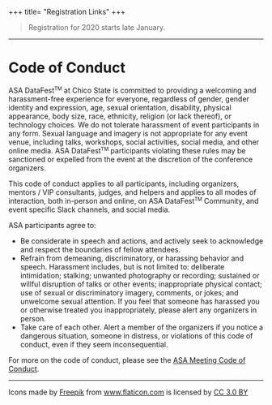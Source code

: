 +++
title= "Registration Links"
+++

> Registration for 2020 starts late January. 

<!---


<br>
## <img src="../img/consultation.png">[Register as a visiting consultant](https://goo.gl/forms/12ZUzyDiKUk1j7C92)

<br>
## <img src="../img/judge.png">[Register as an event judge](https://goo.gl/forms/H9YwkoPIPcDSETDK2)


## <img src="../img/team.png"> [Register as a Team](https://goo.gl/forms/oxP9I49UKF3uOmzo1)

<br>

## <img src="../img/lfg.png">  [Register as an individual - seeking a team](https://goo.gl/forms/IRbkTY0wf5RB3XXn2)
We will be holding team formation social nights prior to the event. 

--->

---

# Code of Conduct

ASA DataFest<small><sup>TM</sup></small> at Chico State is committed to providing a welcoming and harassment-free experience for everyone, regardless of gender, gender identity and expression, age, sexual orientation, disability, physical appearance, body size, race, ethnicity, religion (or lack thereof), or technology choices. We do not tolerate harassment of event participants in any form. Sexual language and imagery is not appropriate for any event venue, including talks, workshops, social activities, social media, and other online media. ASA DataFest<small><sup>TM</sup></small> participants violating these rules may be sanctioned or expelled from the event at the discretion of the conference organizers.

This code of conduct applies to all participants, including organizers, mentors / VIP consultants, judges, and helpers and applies to all modes of interaction, both in-person and online, on ASA DataFest<small><sup>TM</sup></small> Community, and event specific Slack channels, and social media.

ASA participants agree to:

- Be considerate in speech and actions, and actively seek to acknowledge and respect the boundaries of fellow attendees.
- Refrain from demeaning, discriminatory, or harassing behavior and speech. Harassment includes, but is not limited to: deliberate intimidation; stalking; unwanted photography or recording; sustained or willful disruption of talks or other events; inappropriate physical contact; use of sexual or discriminatory imagery, comments, or jokes; and unwelcome sexual attention. If you feel that someone has harassed you or otherwise treated you inappropriately, please alert any organizers in person.
- Take care of each other. Alert a member of the organizers if you notice a dangerous situation, someone in distress, or violations of this code of conduct, even if they seem inconsequential.

For more on the code of conduct, please see the [ASA Meeting Code of Conduct](https://www.amstat.org/ASA/Meetings/Meeting-Conduct-Policy.aspx).

---

<div>Icons made by <a href="https://www.freepik.com/" title="Freepik">Freepik</a> from <a href="https://www.flaticon.com/" 			    title="Flaticon">www.flaticon.com</a> is licensed by <a href="http://creativecommons.org/licenses/by/3.0/" 			    title="Creative Commons BY 3.0" target="_blank">CC 3.0 BY</a></div>

